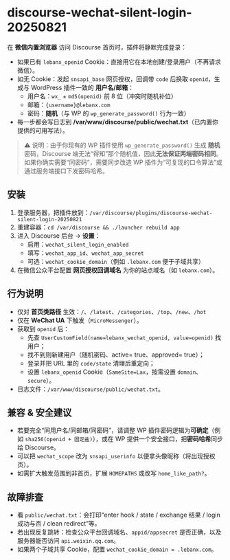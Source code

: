 
# discourse-wechat-silent-login-20250821

在 **微信内置浏览器** 访问 Discourse 首页时，插件将静默完成登录：
- 如果已有 `lebanx_openid` Cookie：直接用它在本地创建/登录用户（不再请求微信）。
- 如无 Cookie：发起 `snsapi_base` 网页授权，回调带 `code` 后换取 `openid`，生成与 WordPress 插件一致的 **用户名/邮箱**：
  - 用户名：`wx_` + `md5(openid)` 前 8 位（冲突时随机补位）
  - 邮箱：`{username}@lebanx.com`
  - 密码：**随机**（与 WP 的 `wp_generate_password()` 行为一致）
- 每一步都会写日志到 **/var/www/discourse/public/wechat.txt**（已内置你提供的可用写法）。

> ⚠️ 说明：由于你现有的 WP 插件使用 `wp_generate_password()` 生成 **随机** 密码，Discourse 端无法“得知”那个随机值，因此**无法保证两端密码相同**。如果你确实需要“同密码”，需要同步改造 WP 插件为“可复现的口令算法”或通过服务端接口下发密码哈希。

## 安装

1. 登录服务器，把插件放到：`/var/discourse/plugins/discourse-wechat-silent-login-20250821`
2. 重建容器：`cd /var/discourse && ./launcher rebuild app`
3. 进入 Discourse 后台 → **设置**：
   - 启用：`wechat_silent_login_enabled`
   - 填写：`wechat_app_id`、`wechat_app_secret`
   - 可选：`wechat_cookie_domain`（例如 `.lebanx.com` 便于子域共享）
4. 在微信公众平台配置 **网页授权回调域名** 为你的站点域名（如 `lebanx.com`）。

## 行为说明

- 仅对 **首页类路径** 生效：`/`、`/latest`、`/categories`、`/top`、`/new`、`/hot`
- 仅在 **WeChat UA** 下触发（`MicroMessenger`）。
- 获取到 `openid` 后：
  - 先查 `UserCustomField(name=lebanx_wechat_openid, value=openid)` 找用户；
  - 找不到则新建用户（随机密码、active= true、approved= true）；
  - 登录并把 URL 里的 `code/state` 清理后重定向；
  - 设置 `lebanx_openid` Cookie（`SameSite=Lax`，按需设置 `domain`、`secure`）。
- 日志文件：`/var/www/discourse/public/wechat.txt`。

## 兼容 & 安全建议
- 若要完全“同用户名/同邮箱/同密码”，请调整 WP 插件密码逻辑为**可确定**（例如 `sha256(openid + 固定盐)`），或在 WP 提供一个安全接口，把**密码哈希**同步给 Discourse。
- 可以把 `wechat_scope` 改为 `snsapi_userinfo` 以便拿头像昵称（将出现授权页）。
- 如需扩大触发范围到非首页，扩展 `HOMEPATHS` 或改写 `home_like_path?`。

## 故障排查
- 看 `public/wechat.txt`：会打印“enter hook / state / exchange 结果 / login 成功与否 / clean redirect”等。
- 若出现反复跳转：检查公众平台回调域名、`appid/appsecret` 是否正确，以及服务器能否访问 `api.weixin.qq.com`。
- 如果两个子域共享 Cookie，配置 `wechat_cookie_domain = .lebanx.com`。
